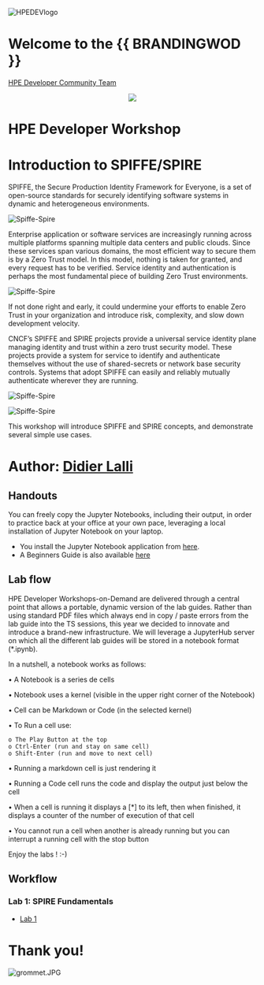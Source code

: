 ![HPEDEVlogo](Pictures/hpe-dev-logo.png)

# Welcome to the {{ BRANDINGWOD }}
[HPE Developer Community Team](https://hpedev.io)

<p align="center">
  <img src="Pictures/hackshackdisco.png">
  
</p>

# HPE Developer Workshop



# Introduction to SPIFFE/SPIRE
SPIFFE, the Secure Production Identity Framework for Everyone, is a set of open-source standards for securely identifying software systems in dynamic and heterogeneous environments.

![Spiffe-Spire](Pictures/spire-agent-spiffe-workload1.png)

Enterprise application or software services are increasingly running across multiple platforms spanning multiple data centers and public clouds. Since these services span various domains, the most efficient way to secure them is by a Zero Trust model. In this model, nothing is taken for granted, and every request has to be verified. Service identity and authentication is perhaps the most fundamental piece of building Zero Trust environments.

![Spiffe-Spire](Pictures/spire-trust-domains.png)

If not done right and early, it could undermine your efforts to enable Zero Trust in your organization and introduce risk, complexity, and slow down development velocity.

CNCF’s SPIFFE and SPIRE projects provide a universal service identity plane managing identity and trust within a zero trust security model. These projects provide a system for service to identify and authenticate themselves without the use of shared-secrets or network base security controls. Systems that adopt SPIFFE can easily and reliably mutually authenticate wherever they are running.

![Spiffe-Spire](Pictures/single-spire-server.png)

![Spiffe-Spire](Pictures/multiple-spire-servers.png)


This workshop will introduce SPIFFE and SPIRE concepts, and demonstrate several simple use cases.


# Author: [Didier Lalli](mailto:didier.lalli@hpe.com)

## Handouts
You can freely copy the Jupyter Notebooks, including their output, in order to practice back at your office at your own pace, leveraging a local installation of Jupyter Notebook on your laptop.
- You install the Jupyter Notebook application from [here](https://jupyter.org/install). 
- A Beginners Guide is also available [here](https://jupyter-notebook-beginner-guide.readthedocs.io/en/latest/what_is_jupyter.html)


## Lab flow
HPE Developer Workshops-on-Demand are delivered through a central point that allows a portable, dynamic version of the lab guides. Rather than using standard PDF files which always end in copy / paste errors from the lab guide into the TS sessions, this year we decided to innovate and introduce a brand-new infrastructure. We will leverage a JupyterHub server on which all the different lab guides will be stored in a notebook format (*.ipynb).

In a nutshell, a notebook works as follows:

• A Notebook is a series de cells

• Notebook uses a kernel (visible in the upper right corner of the Notebook)

• Cell can be Markdown or Code (in the selected kernel)

• To Run a cell use:

    o The Play Button at the top
    o Ctrl-Enter (run and stay on same cell)
    o Shift-Enter (run and move to next cell)
    
• Running a markdown cell is just rendering it

• Running a Code cell runs the code and display the output just below the cell

• When a cell is running it displays a [*] to its left, then when finished, it displays a counter of the number of execution of that cell

• You cannot run a cell when another is already running but you can interrupt a running cell with the stop button

Enjoy the labs ! :-)


## Workflow

### Lab 1: SPIRE Fundamentals

* [Lab 1](1-WKSHP-SPIRE-Lab1.ipynb)


# Thank you!
![grommet.JPG](Pictures/grommet.JPG)
